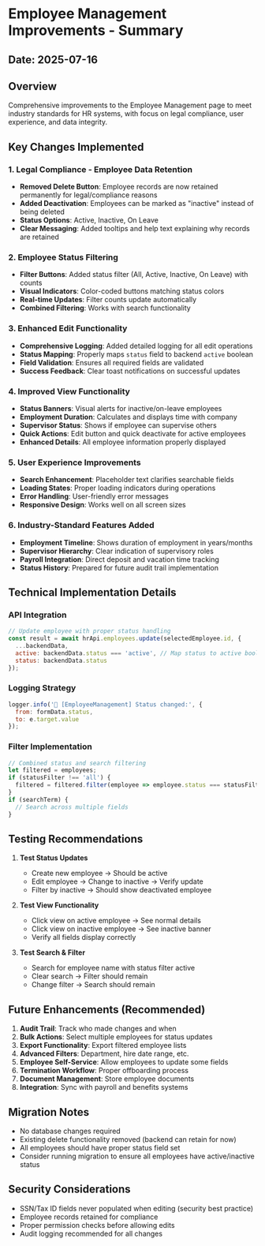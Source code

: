 # Employee Management Improvements - Summary

## Date: 2025-07-16

## Overview
Comprehensive improvements to the Employee Management page to meet industry standards for HR systems, with focus on legal compliance, user experience, and data integrity.

## Key Changes Implemented

### 1. **Legal Compliance - Employee Data Retention**
- **Removed Delete Button**: Employee records are now retained permanently for legal/compliance reasons
- **Added Deactivation**: Employees can be marked as "inactive" instead of being deleted
- **Status Options**: Active, Inactive, On Leave
- **Clear Messaging**: Added tooltips and help text explaining why records are retained

### 2. **Employee Status Filtering**
- **Filter Buttons**: Added status filter (All, Active, Inactive, On Leave) with counts
- **Visual Indicators**: Color-coded buttons matching status colors
- **Real-time Updates**: Filter counts update automatically
- **Combined Filtering**: Works with search functionality

### 3. **Enhanced Edit Functionality**
- **Comprehensive Logging**: Added detailed logging for all edit operations
- **Status Mapping**: Properly maps `status` field to backend `active` boolean
- **Field Validation**: Ensures all required fields are validated
- **Success Feedback**: Clear toast notifications on successful updates

### 4. **Improved View Functionality**
- **Status Banners**: Visual alerts for inactive/on-leave employees
- **Employment Duration**: Calculates and displays time with company
- **Supervisor Status**: Shows if employee can supervise others
- **Quick Actions**: Edit button and quick deactivate for active employees
- **Enhanced Details**: All employee information properly displayed

### 5. **User Experience Improvements**
- **Search Enhancement**: Placeholder text clarifies searchable fields
- **Loading States**: Proper loading indicators during operations
- **Error Handling**: User-friendly error messages
- **Responsive Design**: Works well on all screen sizes

### 6. **Industry-Standard Features Added**
- **Employment Timeline**: Shows duration of employment in years/months
- **Supervisor Hierarchy**: Clear indication of supervisory roles
- **Payroll Integration**: Direct deposit and vacation time tracking
- **Status History**: Prepared for future audit trail implementation

## Technical Implementation Details

### API Integration
```javascript
// Update employee with proper status handling
const result = await hrApi.employees.update(selectedEmployee.id, {
  ...backendData,
  active: backendData.status === 'active', // Map status to active boolean
  status: backendData.status
});
```

### Logging Strategy
```javascript
logger.info('🔄 [EmployeeManagement] Status changed:', {
  from: formData.status,
  to: e.target.value
});
```

### Filter Implementation
```javascript
// Combined status and search filtering
let filtered = employees;
if (statusFilter !== 'all') {
  filtered = filtered.filter(employee => employee.status === statusFilter);
}
if (searchTerm) {
  // Search across multiple fields
}
```

## Testing Recommendations

1. **Test Status Updates**
   - Create new employee → Should be active
   - Edit employee → Change to inactive → Verify update
   - Filter by inactive → Should show deactivated employee

2. **Test View Functionality**
   - Click view on active employee → See normal details
   - Click view on inactive employee → See inactive banner
   - Verify all fields display correctly

3. **Test Search & Filter**
   - Search for employee name with status filter active
   - Clear search → Filter should remain
   - Change filter → Search should remain

## Future Enhancements (Recommended)

1. **Audit Trail**: Track who made changes and when
2. **Bulk Actions**: Select multiple employees for status updates
3. **Export Functionality**: Export filtered employee lists
4. **Advanced Filters**: Department, hire date range, etc.
5. **Employee Self-Service**: Allow employees to update some fields
6. **Termination Workflow**: Proper offboarding process
7. **Document Management**: Store employee documents
8. **Integration**: Sync with payroll and benefits systems

## Migration Notes

- No database changes required
- Existing delete functionality removed (backend can retain for now)
- All employees should have proper status field set
- Consider running migration to ensure all employees have active/inactive status

## Security Considerations

- SSN/Tax ID fields never populated when editing (security best practice)
- Employee records retained for compliance
- Proper permission checks before allowing edits
- Audit logging recommended for all changes